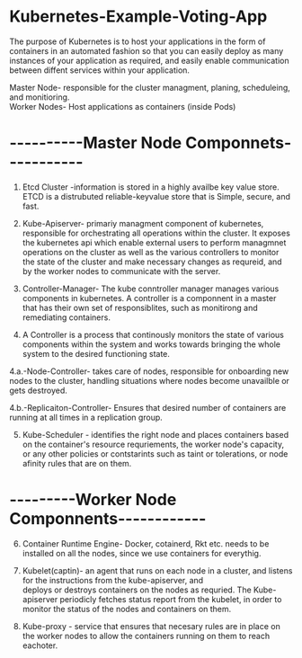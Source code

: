 # Kubernetes-Example-Voting-App

The purpose of Kubernetes is to host your applications in the form of containers in an automated fashion so that you can easily 
deploy as many instances of your application as required, and easily enable communication between diffent services within your 
application. 

Master Node- responsible for the cluster managment, planing, scheduleing, and monitioring.         
Worker Nodes- Host applications as containers (inside Pods)

# ----------Master Node Componnets-----------
1. Etcd Cluster -information is stored in a highly availbe key value store. 
               ETCD is a distrubuted reliable-keyvalue store that is Simple, secure, and fast. 

2. Kube-Apiserver- primariy managment component of kubernetes, responsible for orchestrating all operations within the cluster. It
                exposes the kubernetes api which enable external users to perform managmnet operations on the cluster as well as the 
                various controllers to monitor the state of the cluster and make necessary changes as requreid, and by the worker nodes 
                to communicate with the server. 

3. Controller-Manager- The kube conntroller manager manages various components in kubernetes. 
   A controller is a componnent in a master that has their own set of responsiblites, such as monitirong and remediating
   containers. 

4. A Controller is a process that continously monitors the state of various components within the system 
    and works towards bringing the whole system to the desired functioning state.

4.a.-Node-Controller- takes care of nodes, responsible for onboarding new nodes to the cluster, handling situations where
                    nodes become unavailble or gets destroyed.
                    
                    
4.b.-Replicaiton-Controller- Ensures that desired number of containers are running at all times in a replication group. 

5. Kube-Scheduler - identifies the right node and places containers based on the container's resource requriements, the worker 
                 node's capacity, or any other policies or contstarints such as taint or tolerations, or  node afinity rules that
                 are on them. 
                 
# ---------Worker Node Componnents------------

6. Container Runtime Engine- Docker, cotainerd, Rkt etc. needs to be installed on all the nodes, since we use containers for everythig. 


7. Kubelet(captin)- an agent that runs on each node in a cluster, and listens for the instructions from the kube-apiserver, and        
                 deploys or destroys containers on the nodes as requried. The Kube-apiserver periodicly fetches status 
                 report from the kubelet, in order to monitor the status of the nodes and containers on them. 

8. Kube-proxy - service that ensures that necesary rules are in place on the worker nodes to allow the containers running on them
                to reach eachoter. 
